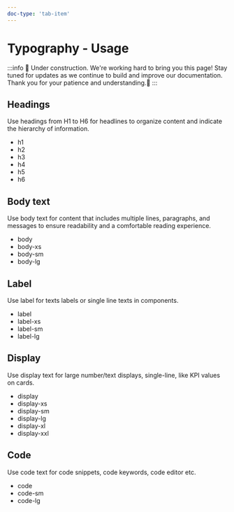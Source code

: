 ```yaml
---
doc-type: 'tab-item'
---
```

# Typography - Usage

:::info
🚧 Under construction. We're working hard to bring you this page! Stay tuned for updates as we continue to build and improve our documentation. Thank you for your patience and understanding.🚧
:::

## Headings

Use headings from H1 to H6 for headlines to organize content and indicate the hierarchy of information.

- h1
- h2
- h3
- h4
- h5
- h6

## Body text

Use body text for content that includes multiple lines, paragraphs, and messages to ensure readability and a comfortable reading experience.

- body
- body-xs
- body-sm
- body-lg

## Label

Use label for texts labels or single line texts in components.

- label
- label-xs
- label-sm
- label-lg

## Display

Use display text for large number/text displays, single-line, like KPI values on cards.

- display
- display-xs
- display-sm
- display-lg
- display-xl
- display-xxl

## Code

Use code text for code snippets, code keywords, code editor etc.

- code
- code-sm
- code-lg
